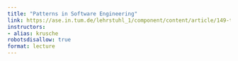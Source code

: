 ```yaml
---
title: "Patterns in Software Engineering"
link: https://ase.in.tum.de/lehrstuhl_1/component/content/article/149-teaching/wt2021/1138-patterns-in-software-engineering-ws20-21?Itemid=115
instructors:
- alias: krusche
robotsdisallow: true
format: lecture
---
```

